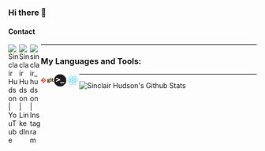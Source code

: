 ### Hi there 👋



#### Contact

[<img align="left" alt="Sinclair Hudson | YouTube" width="22px" src="https://cdn.jsdelivr.net/npm/simple-icons@v3/icons/youtube.svg" />][youtube]
[<img align="left" alt="Sinclair Hudson | LinkedIn" width="22px" src="https://cdn.jsdelivr.net/npm/simple-icons@v3/icons/linkedin.svg" />][linkedin]
[<img align="left" alt="sinclair_hudson | Instagram" width="22px" src="https://cdn.jsdelivr.net/npm/simple-icons@v3/icons/instagram.svg" />][instagram]


[website]: https://sinclairhudson.github.io/
[youtube]: https://www.youtube.com/channel/UCk8n3-SC7fYYpLQkT0eYicA
[instagram]: https://www.instagram.com/sinclair_hudson/
[linkedin]: https://www.linkedin.com/in/sinclairhudson/
---
### My Languages and Tools:

<img align="left" alt="Git" width="26px" src="https://raw.githubusercontent.com/github/explore/80688e429a7d4ef2fca1e82350fe8e3517d3494d/topics/git/git.png" />
<img align="left" alt="Terminal" width="26px" src="https://raw.githubusercontent.com/github/explore/80688e429a7d4ef2fca1e82350fe8e3517d3494d/topics/terminal/terminal.png" />
<img align="left" alt="React" width="26px" src="https://raw.githubusercontent.com/github/explore/80688e429a7d4ef2fca1e82350fe8e3517d3494d/topics/react/react.png" />

---

<img align="left" alt="Sinclair Hudson's Github Stats" src="https://github-readme-stats.codestackr.vercel.app/api?username=SinclairHudson&show_icons=true&hide_border=true" />

